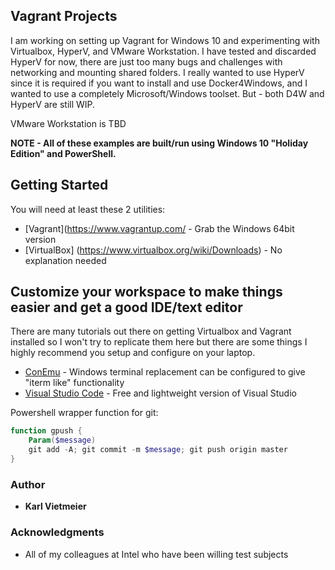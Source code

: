 ## Vagrant Projects

I am working on setting up Vagrant for Windows 10 and experimenting with Virtualbox, HyperV, and VMware Workstation.  I have tested and discarded HyperV for now, there are just too many bugs and challenges with networking and mounting shared folders.  I really wanted to use HyperV since it is required if you want to install and use Docker4Windows, and I wanted to use a completely Microsoft/Windows toolset.  But - both D4W and HyperV are still WIP.

VMware Workstation is TBD

**NOTE - All of these examples are built/run using Windows 10 "Holiday Edition" and PowerShell.**

## Getting Started

You will need at least these 2 utilities:

* [Vagrant](https://www.vagrantup.com/ - Grab the Windows 64bit version
* [VirtualBox] (https://www.virtualbox.org/wiki/Downloads) - No explanation needed

## Customize your workspace to make things easier and get a good IDE/text editor

There are many tutorials out there on getting Virtualbox and Vagrant installed so I won't try to replicate them here but there are some things I highly recommend you setup and configure on your laptop.

* [ConEmu](https://conemu.github.io/) - Windows terminal replacement can be configured to give "iterm like" functionality
* [Visual Studio Code](https://code.visualstudio.com/) - Free and lightweight version of Visual Studio

Powershell wrapper function for git:

~~~powershell
function gpush {
    Param($message)
    git add -A; git commit -m $message; git push origin master
}
~~~

### Author

* **Karl Vietmeier**

### Acknowledgments

* All of my colleagues at Intel who have been willing test subjects